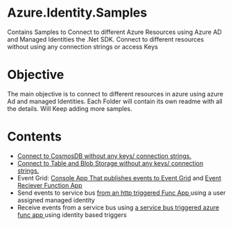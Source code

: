 # Azure.Identity.Samples
Contains Samples to Connect to different Azure Resources using Azure AD and Managed Identities the .Net SDK. 
Connect to different resources without using any connection strings or access Keys 

<h1> Objective </h1>

<p>
The main objective is to connect to different resources in azure using azure Ad and managed Identities. Each Folder will contain its own readme with all the details.
Will Keep adding more samples.
</p>

<h1>Contents</h1>
<ul>
 <li><a href="./Azure.Identity.Samples/CosmosDb"> Connect to CosmosDB without any keys/ connection strings.</a></li>
 <li><a href="./FuncAppToStorageAccountsRBAC"> Connect to Table and Blob Storage without any keys/ connection strings.</a></li>
 <li>Event Grid: <a href="./SendToEventGrid">Console App That publishes events to Event Grid</a> and <a href="./CustomTopicReceiver">Event Reciever Function App</a></li>
  <li>Send events to service bus <a href="./ServiceBusSenderFuncC">from an http triggered Func App </a> using a user assigned managed identity </li>
  <li>Receive events from a service bus using <a href="./SvcBusMsiReceiver"> a service bus triggered azure func app </a> using identity based triggers</li>
</ul>
